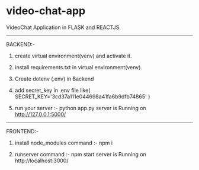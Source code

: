 # video-chat-app
VideoChat Application in FLASK and REACTJS.

_______________________________________________________
BACKEND:-


1. create virtual environment(venv) and activate it.
2. install requirements.txt in virtual environment(venv).

3. Create dotenv (.env) in Backend 
4. add secret_key in .env file like( SECRET_KEY='3cd37a111e044698a41fa6b9dfb74865'  )

5. run your server :- python app.py
   server is Running on http://127.0.0.1:5000/

________________________________________________________
FRONTEND:-

1. install node_modules command :- npm i

2. runserver command :- npm start
   server is Running on http://localhost:3000/
